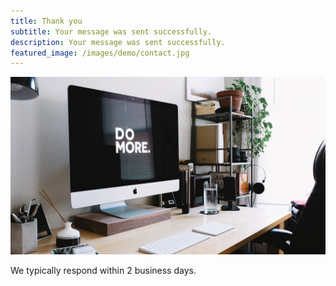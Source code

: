 ```yaml
---
title: Thank you
subtitle: Your message was sent successfully.
description: Your message was sent successfully.
featured_image: /images/demo/contact.jpg
---
```


![](/images/demo/about.jpg)

We typically respond within 2 business days.